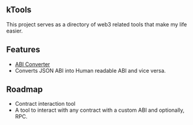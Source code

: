 ## kTools

This project serves as a directory of web3 related tools that make my life easier.

## Features

- [ABI Converter](https://tools.kinsyu.dev/abi-converter)
 - Converts JSON ABI into Human readable ABI and vice versa.

## Roadmap

- Contract interaction tool
 - A tool to interact with any contract with a custom ABI and optionally, RPC.
